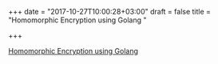 +++
date = "2017-10-27T10:00:28+03:00"
draft = false
title = "Homomorphic Encryption using Golang  "

+++

<p><a href="https://github.com/radicalrafi/gomorph">Homomorphic Encryption using Golang  </a></p>
